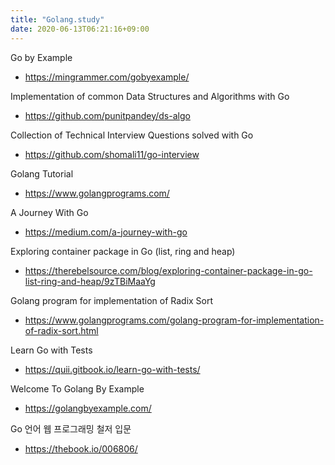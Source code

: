 ```yaml
---
title: "Golang.study"
date: 2020-06-13T06:21:16+09:00
---
```


Go by Example
 - https://mingrammer.com/gobyexample/

Implementation of common Data Structures and Algorithms with Go
 - https://github.com/punitpandey/ds-algo

Collection of Technical Interview Questions solved with Go
 - https://github.com/shomali11/go-interview

Golang Tutorial
- https://www.golangprograms.com/

A Journey With Go
 - https://medium.com/a-journey-with-go

Exploring container package in Go (list, ring and heap)
 - https://therebelsource.com/blog/exploring-container-package-in-go-list-ring-and-heap/9zTBiMaaYg

Golang program for implementation of Radix Sort
 - https://www.golangprograms.com/golang-program-for-implementation-of-radix-sort.html
 
Learn Go with Tests
 - https://quii.gitbook.io/learn-go-with-tests/

Welcome To Golang By Example
 - https://golangbyexample.com/

Go 언어 웹 프로그래밍 철저 입문
 - https://thebook.io/006806/